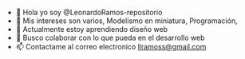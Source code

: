 - 👋 Hola yo soy @LeonardoRamos-repositorio
- 👀 Mis intereses son varios, Modelismo en miniatura, Programación, 
- 🌱 Actualmente estoy aprendiendo diseño web
- 💞️ Busco colaborar con lo que pueda en el desarrollo web
- 📫 Contactame al correo electronico llramoss@gmail.com

<!---
LeonardoRamos-repositorio/LeonardoRamos-repositorio is a ✨ special ✨ repository because its `README.md` (this file) appears on your GitHub profile.
You can click the Preview link to take a look at your changes.
--->
